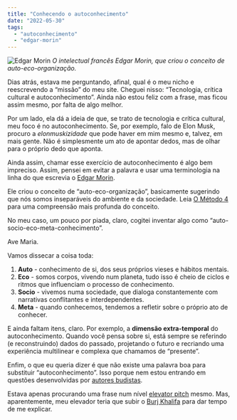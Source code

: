 ```yaml
---
title: "Conhecendo o autoconhecimento"
date: "2022-05-30"
tags: 
  - "autoconhecimento"
  - "edgar-morin"
---
```


![Edgar Morin](https://eduf.me/wp-content/uploads/2022/05/edgar-morin-1.webp) _O intelectual francês Edgar Morin, que criou o conceito de auto-eco-organização._

Dias atrás, estava me perguntando, afinal, qual é o meu nicho e reescrevendo a “missão” do meu site. Cheguei nisso: “Tecnologia, crítica cultural e autoconhecimento”. Ainda não estou feliz com a frase, mas ficou assim mesmo, por falta de algo melhor.

Por um lado, ela dá a ideia de que, se trato de tecnologia e crítica cultural, meu foco é no autoconhecimento. Se, por exemplo, falo de Elon Musk, procuro a _elonmuskizidade_ que pode haver em mim mesmo e, talvez, em mais gente. Não é simplesmente um ato de apontar dedos, mas de olhar para o próprio dedo que aponta.

Ainda assim, chamar esse exercício de autoconhecimento é algo bem impreciso. Assim, pensei em evitar a palavra e usar uma terminologia na linha do que escrevia o [Edgar Morin](https://en.wikipedia.org/wiki/Edgar_Morin).

Ele criou o conceito de “auto-eco-organização”, basicamente sugerindo que nós somos inseparáveis do ambiente e da sociedade. Leia [O Método 4](https://www.amazon.com.br/M%C3%A9todo-As-Ideias-4/dp/852050597X?crid=1TY19CTH7T4FU&keywords=o+m%C3%A9todo+edgar+morin&qid=1653926606&sprefix=edgar+morin+o+me%2Caps%2C494&sr=8-4&ufe=app_do%3Aamzn1.fos.6a09f7ec-d911-4889-ad70-de8dd83c8a74&linkCode=ll1&tag=eduf-20&linkId=31809921c724680c3178db92fbb0271a&language=pt_BR&ref_=as_li_ss_tl) para uma compreensão mais profunda do conceito.

No meu caso, um pouco por piada, claro, cogitei inventar algo como “auto-socio-eco-meta-conhecimento”.

Ave Maria.

Vamos dissecar a coisa toda:

1. **Auto** - conhecimento de si, dos seus próprios vieses e hábitos mentais.
2. **Eco** - somos corpos, vivendo num planeta, tudo isso é cheio de ciclos e ritmos que influenciam o processo de conhecimento.
3. **Socio** - vivemos numa sociedade, que dialoga constantemente com narrativas conflitantes e interdependentes.
4. **Meta** - quando conhecemos, tendemos a refletir sobre o próprio ato de conhecer.

E ainda faltam itens, claro. Por exemplo, a **dimensão extra-temporal** do autoconhecimento. Quando você pensa sobre si, está sempre se referindo (e reconstruindo) dados do passado, projetando o futuro e recriando uma experiência multilinear e complexa que chamamos de “presente”.

Enfim, o que eu queria dizer é que não existe uma palavra boa para substituir “autoconhecimento”. Isso porque nem estou entrando em questões desenvolvidas por [autores budistas](https://en.wikipedia.org/wiki/Madhyamaka).

Estava apenas procurando uma frase num nível [elevator pitch](https://en.wikipedia.org/wiki/Elevator_pitch) mesmo. Mas, aparentemente, meu elevador teria que subir o [Burj Khalifa](https://en.wikipedia.org/wiki/Burj_Khalifa) para dar tempo de me explicar.
